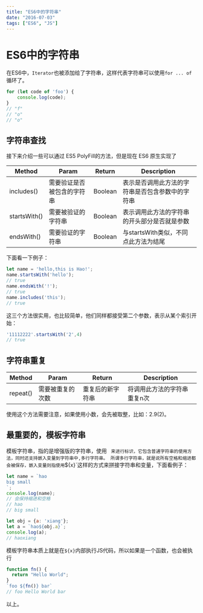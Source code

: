 ```yaml
---
title: "ES6中的字符串"
date: "2016-07-03"
tags: ["ES6", "JS"]
---
```

# ES6中的字符串

在ES6中，`Iterator`也被添加给了字符串，这样代表字符串可以使用`for ... of`循环了。

```js
for (let code of 'foo') {
    console.log(code);
}
// "f"
// "o"
// "o"
```

## 字符串查找

接下来介绍一些可以通过 ES5 PolyFill的方法，但是现在 ES6 原生实现了

|Method|Param|Return|Description|
|-|-|-|-|
|includes()|需要验证是否被包含的字符串|Boolean|表示是否调用此方法的字符串是否包含参数中的字符串|
|startsWith()|需要被验证的字符串|Boolean|表示调用此方法的字符串的开头部分是否就是参数|
|endsWith()|需要验证的字符串|Boolean|与startsWith类似，不同点此方法为结尾|

下面看一下例子：

```js
let name = 'hello,this is Hao!';
name.startsWith('hello');
// true
name.endsWith('!');
// true
name.includes('this');
// true
```

这三个方法很实用，也比较简单，他们同样都接受第二个参数，表示从某个索引开始：

```js
'11112222'.startsWith('2',4)
// true
```

## 字符串重复

|Method|Param|Return|Description|
|-|-|-|-|
|repeat()|需要被重复的次数|重复后的新字符串|将调用此方法的字符串重复n次|

使用这个方法需要注意，如果使用小数，会先被取整，比如：2.9(2)。

## 最重要的，模板字符串

模板字符串，指的是增强版的字符串，使用 ` 来进行标识，它包含普通字符串的使用方法，同时还支持嵌入变量到字符串中,多行字符串。
所谓多行字符串，就是说所有空格和缩进都会被保存，嵌入变量则指使用`${x}`这样的方式来拼接字符串和变量，下面看例子：

```js
let name = `hao
big small
`;
console.log(name);
// 会保持缩进和空格
// hao
// big small

let obj = {a: 'xiang'};
let a = `hao${obj.a}`;
console.log(a);
// haoxiang
```

模板字符串本质上就是在`${x}`内部执行JS代码，所以如果是一个函数，也会被执行

```js
function fn() {
  return "Hello World";
}
`foo ${fn()} bar`
// foo Hello World bar
```

以上。